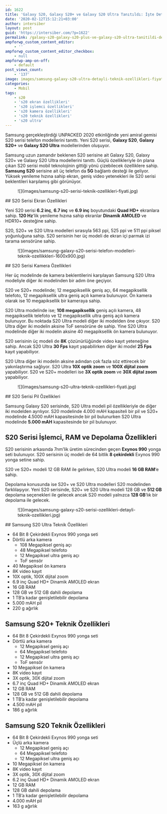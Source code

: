 ```yaml
---
id: 1622
title: 'Galaxy S20, Galaxy S20+ ve Galaxy S20 Ultra Tanıtıldı: İşte Detaylı Teknik Özellikleri'
date: '2020-02-12T15:12:21+03:00'
author: intersiber
layout: post
guid: 'https://intersiber.com/?p=1622'
permalink: /galaxy-s20-galaxy-s20-plus-ve-galaxy-s20-ultra-tanitildi-detayli-teknik-ozellikleri/
ampforwp_custom_content_editor:
    - ''
ampforwp_custom_content_editor_checkbox:
    - null
ampforwp-amp-on-off:
    - default
post_views_count:
    - '137'
image: images/samsung-galaxy-s20-ultra-detayli-teknik-ozellikleri-fiyati-performansi.png
categories:
    - Mobil
tags:
    - s20
    - 's20 ekran özellikleri'
    - 's20 işlemci özellikleri'
    - 's20 kamera özellikleri'
    - 's20 teknik özellikleri'
    - 's20 ultra'
---
```


Samsung gerçekleştirdiği UNPACKED 2020 etkinliğinde yeni amiral gemisi S20 serisi telefon modellerini tanıttı. Yeni S20 serisi, **Galaxy S20**, **Galaxy S20+** ve **Galaxy S20 Ultra** modellerinden oluşuyor.

Samsung uzun zamandır beklenen S20 serisine ait Galaxy S20, Galaxy S20+ ve Galaxy S20 Ultra modellerini tanıttı. Güçlü özellikleriyle ön plana çıkan S20 serisi mobil teknolojinin gittiği yönü çizebilecek özelliklere sahip. **Samsung S20** serisine ait üç telefon da **5G** bağlantı desteği ile geliyor. Yüksek yenileme hızına sahip ekran, geniş video yetenekleri ile S20 serisi beklentileri karşılamış gibi görünüyor.

<figure class="wp-block-image size-large">![](images/samsung-s20-serisi-teknik-ozellikleri-fiyati.jpg)</figure>## S20 Serisi Ekran Özellikleri

Yeni S20 serisi **6.2 inç**, **6.7 inç** ve **6.9 inç** boyutundaki **Quad HD+** ekranlara sahip. **120 Hz**‘lik yenileme hızına sahip ekranlar **Dinamik AMOLED** ve HDR10+ desteğine sahip.

S20, S20+ ve S20 Ultra modelleri sırasıyla 563 ppi, 525 ppi ve 511 ppi piksel yoğunluğuna sahip. S20 serisinin her üç modeli de ekran içi parmak izi tarama sensörüne sahip.

<figure class="wp-block-image size-large">![](images/samsung-galaxy-s20-serisi-telefon-modelleri-teknik-ozellikkleri-1600x900.jpg)</figure>## S20 Serisi Kamera Özellikleri

Her üç modelinde de kamera beklentilerini karşılayan Samsung S20 Ultra modeliyle diğer iki modelinden bir adım öne geçiyor.

S20 ve S20+ modelinde; 12 megapiksellik geniş açı, 64 megapiksellik telefoto, 12 megapiksellik ultra geniş açılı kamera bulunuyor. Ön kamera olarak ise 10 megapiksellik bir kameraya sahip.

S20 Ultra modelinde ise; **108 megapiksellik** geniş açılı kamera, 48 megapiksellik telefoto ve 12 megapiksellik ultra geniş açılı kamera bulunuyor. Bu noktada S20 Ultra modeli diğer iki modelden öne çıkıyor. S20 Ultra diğer iki modelin aksine ToF sensörüne de sahip. Yine S20 Ultra modelinde diğer iki modelin aksine 40 megapiksellik ön kamera bulunuyor.

S20 serisinin üç modeli de **8K** çözünürlüğünde video kayıt yeteneğine sahip. Ancak S20 Ultra **30 Fps** kayıt yapabilirken diğer iki model **25 Fps** kayıt yapabiliyor.

S20 Ultra diğer iki modelin aksine adından çok fazla söz ettirecek bir yakınlaştırma sağlıyor. S20 Ultra **10X optik zoom** ve **100X dijital zoom** yapabiliyor. S20 ve S20+ modelleri ise **3X optik zoom** ve **30X dijital zoom** yapabiliyor.

<figure class="wp-block-image size-large">![](images/samsung-s20-ultra-teknik-ozellikleri-fiyati.jpg)</figure>## S20 Serisi Pil Özellikleri 

Samsung Galaxy S20 serisinde, S20 Ultra modeli pil özellikleriyle de diğer iki modelden ayrılıyor. S20 modelinde 4.000 mAH kapasiteli bir pil ve S20+ modelinde 4.5000 mAH kapasitesinde bir pil bulunurken S20 Ultra modelinde **5.000 mAH** kapasitesinde bir pil bulunuyor.

## S20 Serisi İşlemci, RAM ve Depolama Özellikleri

S20 serisinin arkasında 7nm’lik üretim sürecinden geçen **Exynos 990** yonga seti bulunuyor. S20 serisinin üç modeli de 64 bitlik **8 çekirdekli** Exynos 990 yonga setine sahip.

S20 ve S20+ modeli 12 GB RAM ile gelirken, S20 Ultra modeli **16 GB RAM**‘e sahip.

Depolama konusunda ise S20+ ve S20 Ultra modelleri S20 modelinden farklılaşıyor. Yeni S20 serisinde, S20+ ve S20 Ultra modeli 128 GB ve **512 GB** depolama seçenekleri ile gelecek ancak S20 modeli yalnızca **128 GB**‘lık bir depolama ile gelecek.

<figure class="wp-block-image size-large">![](images/samsung-galaxy-s20-serisi-ozellikleri-detayli-teknik-ozellikleri.jpg)</figure>## Samsung S20 Ultra Teknik Özellikleri

- 64 Bit 8 Çekirdekli Exynos 990 yonga seti
- Dörtlü arka kamera
    - 108 Megapiksel geniş açı
    - 48 Megapiksel telefoto
    - 12 Megapiksel ultra geniş açı
    - ToF sensör
- 40 Megapiksel ön kamera
- 8K video kayıt
- 10X optik, 100X dijital zoom
- 6.9 inç Quad HD+ Dinamik AMOLED ekran
- 16 GB RAM
- 128 GB ve 512 GB dahili depolama
- 1 TB’a kadar genişletilebilir depolama
- 5.000 mAH pil
- 220 g ağırlık

## Samsung S20+ Teknik Özellikleri

- 64 Bit 8 Çekirdekli Exynos 990 yonga seti
- Dörtlü arka kamera
    - 12 Megapiksel geniş açı
    - 64 Megapiksel telefoto
    - 12 Megapiksel ultra geniş açı
    - ToF sensör
- 10 Megapiksel ön kamera
- 8K video kayıt
- 3X optik, 30X dijital zoom
- 6.7 inç Quad HD+ Dinamik AMOLED ekran
- 12 GB RAM
- 128 GB ve 512 GB dahili depolama
- 1 TB’a kadar genişletilebilir depolama
- 4.500 mAH pil
- 186 g ağırlık

## Samsung S20 Teknik Özellikleri

- 64 Bit 8 Çekirdekli Exynos 990 yonga seti
- Üçlü arka kamera
    - 12 Megapiksel geniş açı
    - 64 Megapiksel telefoto
    - 12 Megapiksel ultra geniş açı
- 10 Megapiksel ön kamera
- 8K video kayıt
- 3X optik, 30X dijital zoom
- 6.2 inç Quad HD+ Dinamik AMOLED ekran
- 12 GB RAM
- 128 GB dahili depolama
- 1 TB’a kadar genişletilebilir depolama
- 4.000 mAH pil
- 163 g ağırlık